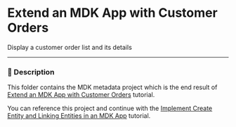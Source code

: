 # Extend an MDK App with Customer Orders
 Display a customer order list and its details
 
***
### 📌 Description

This folder contains the MDK metadata project which is the end result of [Extend an MDK App with Customer Orders](https://developers.sap.com/tutorials/cp-mobile-dev-kit-customer-order.html) tutorial.

You can reference this project and continue with the [Implement Create Entity and Linking Entities in an MDK App](https://developers.sap.com/tutorials/cp-mobile-dev-kit-link-entity.html) tutorial.